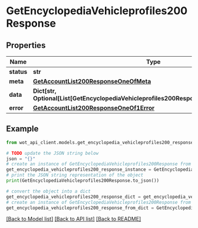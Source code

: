 # GetEncyclopediaVehicleprofiles200Response


## Properties

Name | Type | Description | Notes
------------ | ------------- | ------------- | -------------
**status** | **str** |  | 
**meta** | [**GetAccountList200ResponseOneOfMeta**](GetAccountList200ResponseOneOfMeta.md) |  | 
**data** | **Dict[str, Optional[List[GetEncyclopediaVehicleprofiles200ResponseOneOfDataValueInner]]]** |  | 
**error** | [**GetAccountList200ResponseOneOf1Error**](GetAccountList200ResponseOneOf1Error.md) |  | 

## Example

```python
from wot_api_client.models.get_encyclopedia_vehicleprofiles200_response import GetEncyclopediaVehicleprofiles200Response

# TODO update the JSON string below
json = "{}"
# create an instance of GetEncyclopediaVehicleprofiles200Response from a JSON string
get_encyclopedia_vehicleprofiles200_response_instance = GetEncyclopediaVehicleprofiles200Response.from_json(json)
# print the JSON string representation of the object
print(GetEncyclopediaVehicleprofiles200Response.to_json())

# convert the object into a dict
get_encyclopedia_vehicleprofiles200_response_dict = get_encyclopedia_vehicleprofiles200_response_instance.to_dict()
# create an instance of GetEncyclopediaVehicleprofiles200Response from a dict
get_encyclopedia_vehicleprofiles200_response_from_dict = GetEncyclopediaVehicleprofiles200Response.from_dict(get_encyclopedia_vehicleprofiles200_response_dict)
```
[[Back to Model list]](../README.md#documentation-for-models) [[Back to API list]](../README.md#documentation-for-api-endpoints) [[Back to README]](../README.md)


